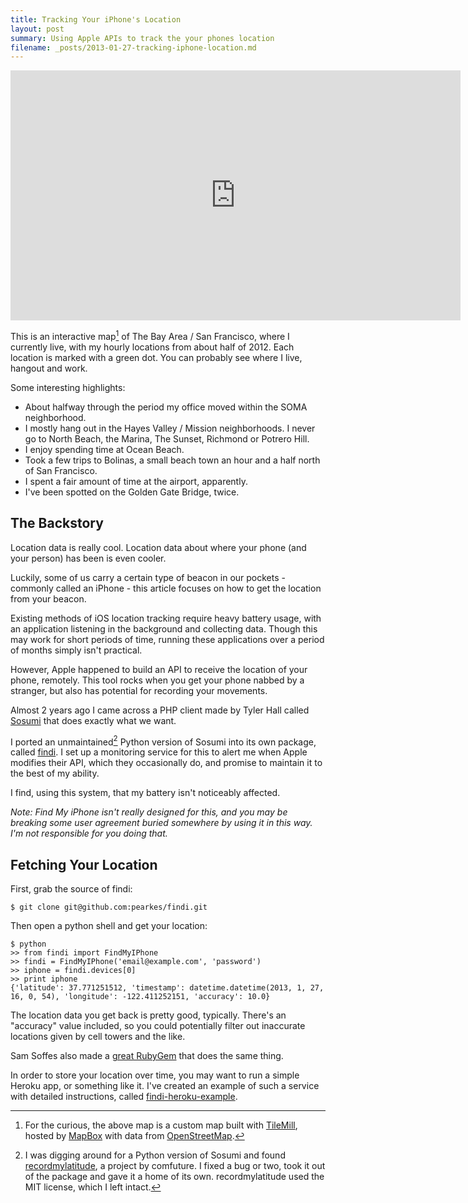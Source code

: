 ```yaml
---
title: Tracking Your iPhone's Location
layout: post
summary: Using Apple APIs to track the your phones location
filename: _posts/2013-01-27-tracking-iphone-location.md
---
```

<iframe width='720' height='400' frameBorder='0' src='http://a.tiles.mapbox.com/v3/pearkes.sf.html#12/37.7806/-122.4103'> </iframe>

This is an interactive map[^1] of The Bay Area / San Francisco, where I currently live,
with my hourly locations from about half of 2012. Each location is marked with a green dot.
You can probably see where I live, hangout and work.

Some interesting highlights:

- About halfway through the period my office moved within the SOMA neighborhood.
- I mostly hang out in the Hayes Valley / Mission neighborhoods. I never
go to North Beach, the Marina, The Sunset, Richmond or Potrero Hill.
- I enjoy spending time at Ocean Beach.
- Took a few trips to Bolinas, a small beach town an hour and a half
north of San Francisco.
- I spent a fair amount of time at the airport, apparently.
- I've been spotted on the Golden Gate Bridge, twice.

## The Backstory

Location data is really cool. Location data about where your phone (and your person) has been
is even cooler.

Luckily, some of us carry a certain type of beacon in our pockets - commonly called an
iPhone - this article focuses on how to get the location from your beacon.

Existing methods of iOS location tracking require heavy battery usage,
with an application listening in the background and collecting data. Though this may
work for short periods of time, running these applications over a period
of months simply isn't practical.

However, Apple happened to build an API to receive the location of your
phone, remotely. This tool rocks when you get your phone nabbed by a stranger,
but also has potential for recording your movements.

Almost 2 years ago I came across a PHP client made by Tyler Hall
called [Sosumi](https://github.com/tylerhall/sosumi) that does exactly
what we want.

I ported an unmaintained[^2] Python version of Sosumi into
its own package, called [findi](https://github.com/pearkes/findi). I
set up a monitoring service for this to alert me when Apple modifies their
API, which they occasionally do, and promise to maintain it to the best
of my ability.

I find, using this system, that my battery isn't noticeably affected.

*Note: Find My iPhone isn't really designed for this, and you may be breaking some
user agreement buried somewhere by using it in this way. I'm not responsible
for you doing that.*

## Fetching Your Location

First, grab the source of findi:

    $ git clone git@github.com:pearkes/findi.git

Then open a python shell and get your location:

    $ python
    >> from findi import FindMyIPhone
    >> findi = FindMyIPhone('email@example.com', 'password')
    >> iphone = findi.devices[0]
    >> print iphone
    {'latitude': 37.771251512, 'timestamp': datetime.datetime(2013, 1, 27, 16, 0, 54), 'longitude': -122.411252151, 'accuracy': 10.0}

The location data you get back is pretty good, typically. There's an "accuracy"
value included, so you could potentially filter out inaccurate locations given
by cell towers and the like.

Sam Soffes also made a [great RubyGem](https://github.com/soffes/findi) that does the same thing.

In order to store your location over time, you may want to run a
simple Heroku app, or something like it. I've created an example of such a service with detailed instructions,
called [findi-heroku-example](https://github.com/pearkes/findi-heroku-example#findi-heroku-example).

[^1]: For the curious, the above map is a custom map built with [TileMill](http://mapbox.com/tilemill/),
hosted by [MapBox](http://mapbox.com/) with data from [OpenStreetMap](http://www.openstreetmap.org/).
[^2]: I was digging around for a Python version of Sosumi and found [recordmylatitude](https://github.com/comfuture/recordmylatitude/blob/master/findmyiphone/__init__.py),
a project by comfuture. I fixed a bug or two, took it out of the package and gave it a home of its own. recordmylatitude used the MIT license, which I left intact.
